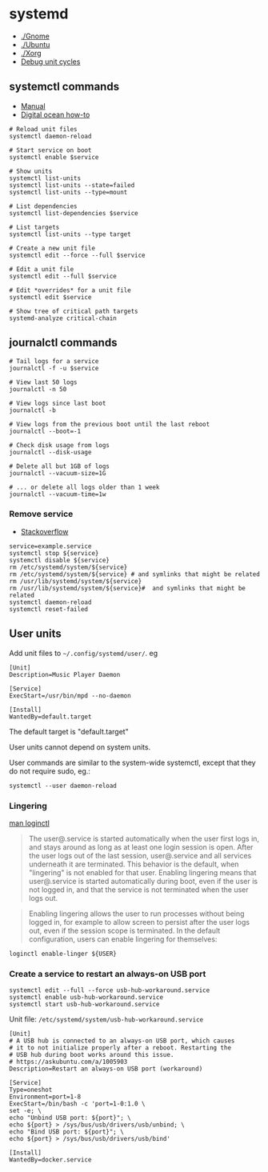 # systemd

* [./Gnome](./gnome.md)
* [./Ubuntu](./ubuntu.md)
* [./Xorg](./xorg.md)
* [Debug unit cycles](https://unix.stackexchange.com/questions/193714/generic-methodology-to-debug-ordering-cycles-in-systemd)

## systemctl commands

* [Manual](https://www.freedesktop.org/software/systemd/man/systemd.html)
* [Digital ocean how-to](https://www.digitalocean.com/community/tutorials/how-to-use-systemctl-to-manage-systemd-services-and-units)

```
# Reload unit files
systemctl daemon-reload

# Start service on boot
systemctl enable $service

# Show units
systemctl list-units
systemctl list-units --state=failed
systemctl list-units --type=mount

# List dependencies
systemctl list-dependencies $service

# List targets
systemctl list-units --type target

# Create a new unit file
systemctl edit --force --full $service

# Edit a unit file
systemctl edit --full $service

# Edit *overrides* for a unit file
systemctl edit $service

# Show tree of critical path targets
systemd-analyze critical-chain
```

## journalctl commands

```
# Tail logs for a service
journalctl -f -u $service

# View last 50 logs
journalctl -n 50

# View logs since last boot
journalctl -b

# View logs from the previous boot until the last reboot
journalctl --boot=-1

# Check disk usage from logs
journalctl --disk-usage

# Delete all but 1GB of logs
journalctl --vacuum-size=1G

# ... or delete all logs older than 1 week
journalctl --vacuum-time=1w
```

### Remove service

* [Stackoverflow](https://superuser.com/a/936976)

```
service=example.service
systemctl stop ${service}
systemctl disable ${service}
rm /etc/systemd/system/${service}
rm /etc/systemd/system/${service} # and symlinks that might be related
rm /usr/lib/systemd/system/${service}
rm /usr/lib/systemd/system/${service}#  and symlinks that might be related
systemctl daemon-reload
systemctl reset-failed
```

## User units

Add unit files to `~/.config/systemd/user/`. eg

```
[Unit]
Description=Music Player Daemon

[Service]
ExecStart=/usr/bin/mpd --no-daemon

[Install]
WantedBy=default.target
```

The default target is "default.target"

User units cannot depend on system units.

User commands are similar to the system-wide systemctl, except that they do not require sudo, eg.:
```
systemctl --user daemon-reload
```

### Lingering

[man loginctl](https://www.freedesktop.org/software/systemd/man/loginctl.html#enable-linger%20USER...)

> The user@.service is started automatically when the user first logs in, and stays around as long as at least one login session is open. After the user logs out of the last session, user@.service and all services underneath it are terminated. This behavior is the default, when "lingering" is not enabled for that user. Enabling lingering means that user@.service is started automatically during boot, even if the user is not logged in, and that the service is not terminated when the user logs out.

> Enabling lingering allows the user to run processes without being logged in, for example to allow screen to persist after the user logs out, even if the session scope is terminated. In the default configuration, users can enable lingering for themselves:

```
loginctl enable-linger ${USER}
```

### Create a service to restart an always-on USB port

```
systemctl edit --full --force usb-hub-workaround.service
systemctl enable usb-hub-workaround.service
systemctl start usb-hub-workaround.service
```

Unit file: `/etc/systemd/system/usb-hub-workaround.service`
```
[Unit]
# A USB hub is connected to an always-on USB port, which causes
# it to not initialize properly after a reboot. Restarting the
# USB hub during boot works around this issue.
# https://askubuntu.com/a/1005903
Description=Restart an always-on USB port (workaround)

[Service]
Type=oneshot
Environment=port=1-8
ExecStart=/bin/bash -c 'port=1-0:1.0 \
set -e; \
echo "Unbind USB port: ${port}"; \
echo ${port} > /sys/bus/usb/drivers/usb/unbind; \
echo "Bind USB port: ${port}"; \
echo ${port} > /sys/bus/usb/drivers/usb/bind'

[Install]
WantedBy=docker.service
```
